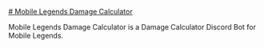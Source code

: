 [# Mobile Legends Damage Calculator](https://discord.com/oauth2/authorize?client_id=1250638693543317506)

Mobile Legends Damage Calculator is a Damage Calculator Discord Bot for Mobile Legends.

